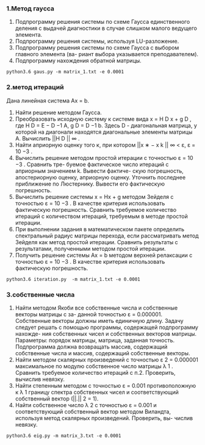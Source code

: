 ### 1.Метод гауcса
1) Подпрограмму решения системы по схеме Гаусса единственного деления с выдачей
диагностики в случае слишком малого ведущего элемента.
2) Подпрограмму решения системы, используя LU-разложение.
3) Подпрограмму решения системы по схеме Гаусса с выбором главного элемента (ва-
риант выбора указывается преподавателем).
4) Подпрограмму нахождения обратной матрицы.

``
python3.6 gaus.py -m matrix_1.txt -e 0.0001
``

### 2.метод итераций
Дана линейная система Ax = b.
1) Найти решение методом Гаусса.
2) Преобразовать исходную систему к системе вида x = H D x + g D , где H D = E − D −1 A,
g D = D −1 b. Здесь D - диагональная матрица, у которой на диагонали находятся
диагональные элементы матрицы А. Вычислить ||H D || ∞ .
3) Найти априорную оценку того к, при котором ||x ∗ − x k || ∞ < ε, ε = 10 −3 .
4) Вычислить решение методом простой итерации с точностью ε = 10 −3 . Сравнить тре-
буемое фактическое число итераций с априорным значением k. Вывести фактиче-
скую погрешность, апостериорную оценку, априорную оценку. Уточнить последнее
приближение по Люстернику. Вывести его фактическую погрешность.
5) Вычислить решение системы x = Hx + g методом Зейделя с точностью ε = 10 −3 .
В качестве критерия использовать фактическую погрешность. Сравнить требуемое
количество итераций с количеством итераций, требуемым в методе простой итерации.
6) При выполнении задания в математическом пакете определить спектральный радиус
матрицы перехода, если рассматривать метод Зейделя как метод простой итерации.
Сравнить результаты с результатами, полученными методом простой итерации.
7) Получить решение системы Ax = b методом верхней релаксации с точностью ε =
10 −3 . В качестве критерия использовать фактическую погрешность.


``
python3.6 iteration.py  -m matrix_1.txt -e 0.0001
``

### 3.собственные числа

1) Найти методом Якоби все собственные числа и собственные векторы матрицы с за-
данной точностью ε = 0.000001. Собственные векторы должны иметь единичную
длину.
Задачу следует решать с помощью программы, содержащей подпрограмму нахожде-
ния собственных чисел и собственных векторов матрицы.
Параметры: порядок матрицы, матрица, заданная точность.
Подпрограмма должна возвращать массив, содержащий собственные числа и массив,
содержащий собственные векторы.
3) Найти методом скалярных произведений с точностью ε 2 = 0.000001 максимальное по
модулю собственное число матрицы λ 1 . Сравнить требуемое количество итераций с
п.2. Проверить, вычислив невязку.
4) Найти степенным методом c точностью ε = 0.001 противоположную к λ 1 границу
спектра собственных чисел и соответствующий собственный вектор (||.|| 2 = 1).
5) Найти собственное число λ 2 c точностью ε = 0.001 и соответствующий собственный
вектор методом Виландта, используя метод скалярных произведений. Проверить, вы-
числив невязку.

``
python3.6 eig.py -m matrix_3.txt -e 0.0001
``
